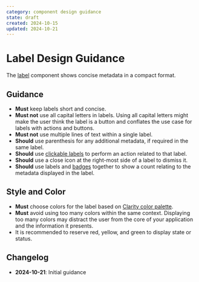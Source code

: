 ```yaml
---
category: component design guidance
state: draft
created: 2024-10-15
updated: 2024-10-21
---
```


# Label Design Guidance

The [label](https://clarity.design/documentation/label) component shows concise metadata in a compact format.

## Guidance

- **Must** keep labels short and concise.
- **Must not** use all capital letters in labels. Using all capital letters might make the user think the label is a button and conflates the use case for labels with actions and buttons.
- **Must not** use multiple lines of text within a single label.
- **Should** use parenthesis for any additional metadata, if required in the same label.
- **Should** use [clickable labels](https://clarity.design/documentation/label#clicking-labels) to perform an action related to that label.
- **Should** use a close icon at the right-most side of a label to dismiss it.
- **Should** use labels and [badges](https://clarity.design/documentation/badge) together to show a count relating to the metadata displayed in the label.


## Style and Color

- **Must** choose colors for the label based on [Clarity color palette](https://clarity.design/documentation/color).
- **Must** avoid using too many colors within the same context. Displaying too many colors may distract the user from the core of your application and the information it presents.
- It is recommended to reserve red, yellow, and green to display state or status.


## Changelog

- **2024-10-21**: Initial guidance
